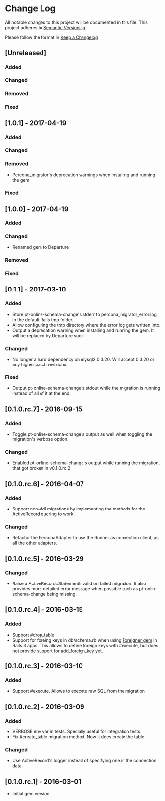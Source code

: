 # Change Log
All notable changes to this project will be documented in this file.
This project adheres to [Semantic Versioning](http://semver.org/).

Please follow the format in [Keep a Changelog](http://keepachangelog.com/)

## [Unreleased]

### Added
### Changed
### Removed
### Fixed

## [1.0.1] - 2017-04-19

### Added
### Changed
### Removed

- Percona_migrator's deprecation warnings when installing and running the gem.

### Fixed

## [1.0.0] - 2017-04-19

### Added
### Changed

- Renamed gem to Departure

### Removed
### Fixed

## [0.1.1] - 2017-03-10

### Added

- Store pt-online-schema-change's stderr to percona_migrator_error.log in the
    default Rails tmp folder.
- Allow configuring the tmp directory where the error log gets written into.
- Output a deprecation warning when installing and running the gem. It will be
    replaced by Departure soon.

### Changed

- No longer a hard dependency on mysql2 0.3.20. Will accept 0.3.20 or any
    higher patch revisions.

### Fixed

- Output pt-online-schema-change's stdout while the migration is running instead
    of all of it at the end.

## [0.1.0.rc.7] - 2016-09-15

### Added

- Toggle pt-online-schema-change's output as well when toggling the migration's
    verbose option.

### Changed

- Enabled pt-online-schema-change's output while running the migration, that got
  broken in v0.1.0.rc.2

## [0.1.0.rc.6] - 2016-04-07

### Added

- Support non-ddl migrations by implementing the methods for the ActiveRecord
    quering to work.

### Changed

- Refactor the PerconaAdapter to use the Runner as connection client, as all the
    other adapters.

## [0.1.0.rc.5] - 2016-03-29

### Changed

- Raise a ActiveRecord::StatementInvalid on failed migration. It also provides
    more detailed error message when possible such as pt-onlin-schema-change
    being missing.

## [0.1.0.rc.4] - 2016-03-15

### Added

- Support #drop_table
- Support for foreing keys in db/schema.rb when using [Foreigner
gem](https://github.com/matthuhiggins/foreigner) in Rails 3 apps. This allows to
define foreign keys with #execute, but does not provide support for
add_foreign_key yet.

## [0.1.0.rc.3] - 2016-03-10

### Added

- Support #execute. Allows to execute raw SQL from the migration

## [0.1.0.rc.2] - 2016-03-09

### Added

- VERBOSE env var in tests. Specially useful for integration tests.
- Fix #create_table migration method. Now it does create the table.

### Changed

- Use ActiveRecord's logger instead of specifying one in the connection data.

## [0.1.0.rc.1] - 2016-03-01

- Initial gem version
